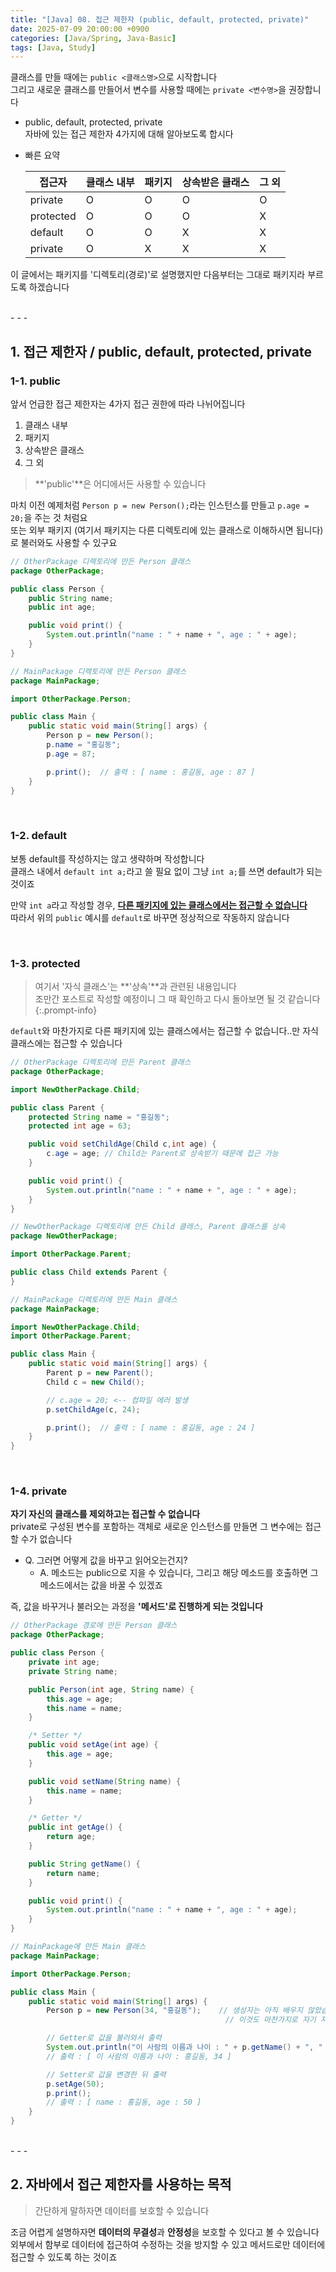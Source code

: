 ```yaml
---
title: "[Java] 08. 접근 제한자 (public, default, protected, private)"
date: 2025-07-09 20:00:00 +0900
categories: [Java/Spring, Java-Basic]
tags: [Java, Study]
---
```


클래스를 만들 때에는 `public <클래스명>`으로 시작합니다   
그리고 새로운 클래스를 만들어서 변수를 사용할 때에는 `private <변수명>`을 권장합니다   

- public, default, protected, private   
자바에 있는 접근 제한자 4가지에 대해 알아보도록 합시다   
   
- 빠른 요약   
    
    | 접근자    | 클래스 내부 | 패키지 | 상속받은 클래스 | 그 외 |
    | --------- | ----------- | ------ | --------------- | ----- |
    | private   | O           | O      | O               | O     |
    | protected | O           | O      | O               | X     |
    | default   | O           | O      | X               | X     |
    | private   | O           | X      | X               | X     |
   
이 글에서는 패키지를 '디렉토리(경로)'로 설명했지만 다음부터는 그대로 패키지라 부르도록 하겠습니다   
   
<br>
- - -

## 1. 접근 제한자 / public, default, protected, private

### 1-1. public   
앞서 언급한 접근 제한자는 4가지 접근 권한에 따라 나뉘어집니다   
   
1. 클래스 내부   
2. 패키지   
3. 상속받은 클래스   
4. 그 외   

> **'public'**은 어디에서든 사용할 수 있습니다   

마치 이전 예제처럼 `Person p = new Person();`라는 인스턴스를 만들고 `p.age = 20;`을 주는 것 처럼요   
또는 외부 패키지 (여기서 패키지는 다른 디렉토리에 있는 클래스로 이해하시면 됩니다)로 불러와도 사용할 수 있구요   
   
```java
// OtherPackage 디렉토리에 만든 Person 클래스
package OtherPackage;

public class Person {
    public String name;
    public int age;

    public void print() {
        System.out.println("name : " + name + ", age : " + age);
    }
}

// MainPackage 디렉토리에 만든 Person 클래스
package MainPackage;

import OtherPackage.Person;

public class Main {
    public static void main(String[] args) {
        Person p = new Person();
        p.name = "홍길동";
        p.age = 87;

        p.print();  // 출력 : [ name : 홍길동, age : 87 ]
    }
}
```

<br>

### 1-2. default
보통 default를 작성하지는 않고 생략하며 작성합니다   
클래스 내에서 `default int a;`라고 쓸 필요 없이 그냥 `int a;`를 쓰면 default가 되는 것이죠   
   
만약 `int a`라고 작성할 경우, **<u>다른 패키지에 있는 클래스에서는 접근할 수 없습니다</u>**   
따라서 위의 `public` 예시를 `default`로 바꾸면 정상적으로 작동하지 않습니다   

<br>

### 1-3. protected

> 여기서 '자식 클래스'는 **'상속'**과 관련된 내용입니다   
> 조만간 포스트로 작성할 예정이니 그 때 확인하고 다시 돌아보면 될 것 같습니다   
{:.prompt-info}
   
`default`와 마찬가지로 다른 패키지에 있는 클래스에서는 접근할 수 없습니다..만 자식 클래스에는 접근할 수 있습니다   
   
```java
// OtherPackage 디렉토리에 만든 Parent 클래스
package OtherPackage;

import NewOtherPackage.Child;

public class Parent {
    protected String name = "홍길동";
    protected int age = 63;

    public void setChildAge(Child c,int age) {
        c.age = age; // Child는 Parent로 상속받기 때문에 접근 가능
    }

    public void print() {
        System.out.println("name : " + name + ", age : " + age);
    }
}

// NewOtherPackage 디렉토리에 만든 Child 클래스, Parent 클래스를 상속
package NewOtherPackage;

import OtherPackage.Parent;

public class Child extends Parent {
}

// MainPackage 디렉토리에 만든 Main 클래스
package MainPackage;

import NewOtherPackage.Child;
import OtherPackage.Parent;

public class Main {
    public static void main(String[] args) {
        Parent p = new Parent();
        Child c = new Child();

        // c.age = 20; <-- 컴파일 에러 발생
        p.setChildAge(c, 24);

        p.print();  // 출력 : [ name : 홍길동, age : 24 ]
    }
}
```

<br>

### 1-4. private

**자기 자신의 클래스를 제외하고는 접근할 수 없습니다**   
private로 구성된 변수를 포함하는 객체로 새로운 인스턴스를 만들면 그 변수에는 접근할 수가 없습니다   
   
- Q. 그러면 어떻게 값을 바꾸고 읽어오는건지?   
    - A. 메소드는 public으로 지을 수 있습니다, 그리고 해당 메소드를 호출하면 그 메소드에서는 값을 바꿀 수 있겠죠   
   
즉, 값을 바꾸거나 불러오는 과정을 **'메서드'로 진행하게 되는 것입니다**
   
```java
// OtherPackage 경로에 만든 Person 클래스
package OtherPackage;

public class Person {
    private int age;
    private String name;

    public Person(int age, String name) {
        this.age = age;
        this.name = name;
    }

    /* Setter */
    public void setAge(int age) {
        this.age = age;
    }

    public void setName(String name) {
        this.name = name;
    }

    /* Getter */
    public int getAge() {
        return age;
    }

    public String getName() {
        return name;
    }

    public void print() {
        System.out.println("name : " + name + ", age : " + age);
    }
}

// MainPackage에 만든 Main 클래스
package MainPackage;

import OtherPackage.Person;

public class Main {
    public static void main(String[] args) {
        Person p = new Person(34, "홍길동");    // 생성자는 아직 배우지 않았습니다
                                                // 이것도 마찬가지로 자기 자신의 메소드를 불러와 값을 지정해줍니다

        // Getter로 값을 불러와서 출력
        System.out.println("이 사람의 이름과 나이 : " + p.getName() + ", " + p.getAge());
        // 출력 : [ 이 사람의 이름과 나이 : 홍길동, 34 ]

        // Setter로 값을 변경한 뒤 출력
        p.setAge(50);
        p.print();
        // 출력 : [ name : 홍길동, age : 50 ]
    }
}
```

<br>
- - -

## 2. 자바에서 접근 제한자를 사용하는 목적   

> 간단하게 말하자면 데이터를 보호할 수 있습니다   

조금 어렵게 설명하자면 **데이터의 무결성**과 **안정성**을 보호할 수 있다고 볼 수 있습니다   
외부에서 함부로 데이터에 접근하여 수정하는 것을 방지할 수 있고 메서드로만 데이터에 접근할 수 있도록 하는 것이죠   
   

